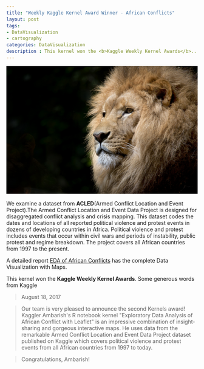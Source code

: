 ```yaml
---
title: "Weekly Kaggle Kernel Award Winner - African Conflicts"
layout: post
tags:
- DataVisualization
- cartography
categories: DataVisualization
description : This kernel won the <b>Kaggle Weekly Kernel Awards</b>...
---
```

<div class="img_row">
	<img class="col three" src="/img/AfricanConflicts/LionAfrica.jpg">
</div>


We examine a dataset from **ACLED**(Armed Conflict Location and Event Project).The Armed Conflict Location and Event Data Project is designed for disaggregated conflict analysis and crisis mapping. This dataset codes the dates and locations of all reported political violence and protest events in dozens of developing countries in Africa. Political violence and protest includes events that occur within civil wars and periods of instability, public protest and regime breakdown. The project covers all African countries from 1997 to the present.                   


A detailed report [EDA of African Conflicts](https://www.kaggle.com/ambarish/eda-african-conflicts-with-leaflets) has the complete Data Visualization with Maps.                 


This kernel won the **Kaggle Weekly Kernel Awards**. Some generous words from Kaggle

>    August 18, 2017

>    Our team is very pleased to announce the second Kernels award! Kaggler Ambarish's R notebook 
>    kernel "Exploratory Data Analysis of African Conflict with Leaflet" is an impressive 
>        combination of insight-sharing and gorgeous interactive maps. He uses data from the 
>    remarkable Armed Conflict Location and Event Data Project dataset published on Kaggle which 
>    covers political violence and protest events from all African countries from 1997 to today.

>    Congratulations, Ambarish!




